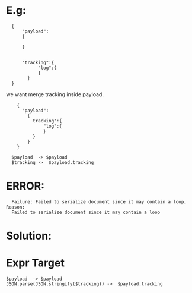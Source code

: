 E.g:
====

      {
          "payload":
          {

          }


          "tracking":{
                "log":{
                }
            }
      }


we want merge tracking inside payload.

        {
          "payload":
            {
              tracking":{
                  "log":{
                  }
              }
            }
        }

      $payload  -> $payload
      $tracking ->  $payload.tracking

ERROR:
=====
      Failure: Failed to serialize document since it may contain a loop, Reason: 
      Failed to serialize document since it may contain a loop


Solution:
========

Expr   Target
==============

    $payload  -> $payload
    JSON.parse(JSON.stringify($tracking)) ->  $payload.tracking
